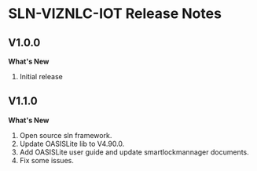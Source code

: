 # SLN-VIZNLC-IOT Release Notes

## V1.0.0

**What's New**
1. Initial release

## V1.1.0

**What's New**
1. Open source sln framework.
2. Update OASISLite lib to V4.90.0.
3. Add OASISLite user guide and update smartlockmannager documents.
4. Fix some issues.